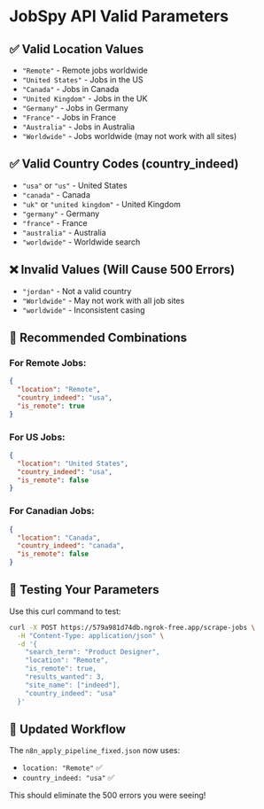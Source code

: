 # JobSpy API Valid Parameters

## ✅ **Valid Location Values**
- `"Remote"` - Remote jobs worldwide
- `"United States"` - Jobs in the US
- `"Canada"` - Jobs in Canada
- `"United Kingdom"` - Jobs in the UK
- `"Germany"` - Jobs in Germany
- `"France"` - Jobs in France
- `"Australia"` - Jobs in Australia
- `"Worldwide"` - Jobs worldwide (may not work with all sites)

## ✅ **Valid Country Codes (country_indeed)**
- `"usa"` or `"us"` - United States
- `"canada"` - Canada
- `"uk"` or `"united kingdom"` - United Kingdom
- `"germany"` - Germany
- `"france"` - France
- `"australia"` - Australia
- `"worldwide"` - Worldwide search

## ❌ **Invalid Values (Will Cause 500 Errors)**
- `"jordan"` - Not a valid country
- `"Worldwide"` - May not work with all job sites
- `"worldwide"` - Inconsistent casing

## 🎯 **Recommended Combinations**

### For Remote Jobs:
```json
{
  "location": "Remote",
  "country_indeed": "usa",
  "is_remote": true
}
```

### For US Jobs:
```json
{
  "location": "United States",
  "country_indeed": "usa",
  "is_remote": false
}
```

### For Canadian Jobs:
```json
{
  "location": "Canada",
  "country_indeed": "canada",
  "is_remote": false
}
```

## 🔧 **Testing Your Parameters**

Use this curl command to test:
```bash
curl -X POST https://579a981d74db.ngrok-free.app/scrape-jobs \
  -H "Content-Type: application/json" \
  -d '{
    "search_term": "Product Designer",
    "location": "Remote",
    "is_remote": true,
    "results_wanted": 3,
    "site_name": ["indeed"],
    "country_indeed": "usa"
  }'
```

## 📝 **Updated Workflow**

The `n8n_apply_pipeline_fixed.json` now uses:
- `location: "Remote"` ✅
- `country_indeed: "usa"` ✅

This should eliminate the 500 errors you were seeing!




